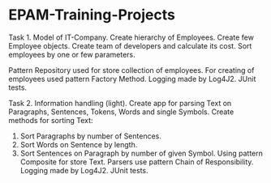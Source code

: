 # EPAM-Training-Projects
Task 1. Model of IT-Company.
Create hierarchy of Employees. Create few Employee objects. Create team of developers and calculate its cost. Sort employees by one or few parameters.

Pattern Repository used for store collection of employees.
For creating of employees used pattern Factory Method.
Logging made by Log4J2.
JUnit tests.

Task 2. Information handling (light).
Create app for parsing Text on Paragraphs, Sentences, Tokens, Words and single Symbols. 
Create methods for sorting Text:
1. Sort Paragraphs by number of Sentences.
2. Sort Words on Sentence by length.
3. Sort Sentences on Paragraph by number of given Symbol.
Using pattern Composite for store Text. Parsers use pattern Chain of Responsibility.
Logging made by Log4J2.
JUnit tests.






